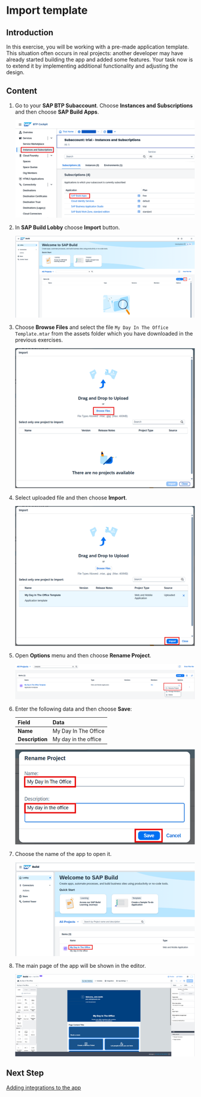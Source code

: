 # Import template

## Introduction

In this exercise, you will be working with a pre-made application template. This situation often occurs in real projects: another developer may have already started building the app and added some features. Your task now is to extend it by implementing additional functionality and adjusting the design.

## Content

1. Go to your **SAP BTP Subaccount**. Choose **Instances and Subscriptions** and then choose **SAP Build Apps**.

    ![](img/a00.png) 

2. In **SAP Build Lobby** choose **Import** button.

    ![](img/a01.png) 

3. Choose **Browse Files** and select the file `My Day In The Office Template.mtar` from the assets folder which you have downloaded in the previous exercises.

    ![](img/a02.png) 

4. Select uploaded file and then choose **Import**.

    ![](img/a03.png) 

5. Open **Options** menu and then choose **Rename Project**.

    ![](img/a04.png) 

6. Enter the following data and then choose **Save**:

    | Field | Data |
    | ----- | ---- |
    | **Name** | My Day In The Office |
    | **Description** | My day in the office |

    ![](img/a05.png) 

7. Choose the name of the app to open it.

    ![](img/a06.png) 

8. The main page of the app will be shown in the editor.

    ![](img/a07.png)

## Next Step

[Adding integrations to the app](./integration.md)